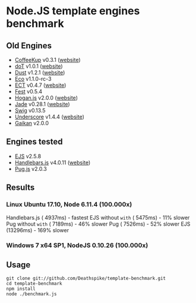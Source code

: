 # Node.JS template engines benchmark

## Old Engines

- [CoffeeKup](https://github.com/mauricemach/coffeekup) v0.3.1 ([website](http://coffeekup.org/))
- [doT](https://github.com/olado/doT) v1.0.1 ([website](http://olado.github.com/doT/))
- [Dust](https://github.com/linkedin/dustjs) v1.2.1 ([website](http://linkedin.github.com/dustjs/))
- [Eco](https://github.com/sstephenson/eco) v1.1.0-rc-3
- [ECT](https://github.com/baryshev/ect) v0.4.7 ([website](http://ectjs.com/))
- [Fest](https://github.com/mailru/fest) v0.5.4
- [Hogan.js](https://github.com/twitter/hogan.js) v2.0.0 ([website](http://twitter.github.com/hogan.js/))
- [Jade](https://github.com/visionmedia/jade) v0.28.1 ([website](http://jade-lang.com/))
- [Swig](https://github.com/paularmstrong/swig) v0.13.5
- [Underscore](https://github.com/documentcloud/underscore) v1.4.4 ([website](http://underscorejs.org/))
- [Gaikan](https://github.com/Deathspike/gaikan) v2.0.0

## Engines tested
- [EJS](https://github.com/visionmedia/ejs) v2.5.8
- [Handlebars.js](https://github.com/wycats/handlebars.js/) v4.0.11 ([website](http://handlebarsjs.com/))
- [Pug.js](https://github.com/pugjs/pug) v2.0.3

## Results

### Linux Ubuntu 17.10, Node 6.11.4 (100.000x)

Handlebars.js        ( 4937ms) - fastest
EJS without `with`   ( 5475ms) - 11% slower
Pug without `with`   ( 7189ms) - 46% slower
Pug                  ( 7526ms) - 52% slower
EJS                  (13296ms) - 169% slower

### Windows 7 x64 SP1, NodeJS 0.10.26 (100.000x)

	
## Usage

	git clone git://github.com/Deathspike/template-benchmark.git
	cd template-benchmark
	npm install
	node ./benchmark.js
